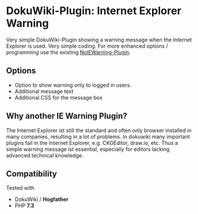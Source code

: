 # DokuWiki-Plugin: Internet Explorer Warning

Very simple DokuWiki-Plugin showing a warning message when the Internet Explorer is used. Very simple coding. For more enhanced 
options / programming use the existing [NoIEWarning-Plugin](https://www.dokuwiki.org/plugin:noiewarning).

## Options

  * Option to show warning only to logged in users.
  * Additional message text
  * Additional CSS for the message box

## Why another IE Warning Plugin?

The Internet Explorer ist still the standard and often only browser installed in many companies, resulting in a lot of problems. In dokuwiki
many important plugins fail in the Internet Explorer, e.g. CKGEditor, draw.io, etc. Thus a simple warning message ist essential, especially
for editors lacking advanced technical knowledge.

## Compatibility

Tested with
* DokuWiki / **Hogfather**
* PHP **7.3**